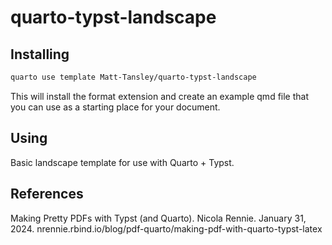 # quarto-typst-landscape

## Installing

``` bash
quarto use template Matt-Tansley/quarto-typst-landscape
```

This will install the format extension and create an example qmd file that you can use as a starting place for your document.

## Using

Basic landscape template for use with Quarto + Typst.

## References

Making Pretty PDFs with Typst (and Quarto). Nicola Rennie. January 31, 2024. nrennie.rbind.io/blog/pdf-quarto/making-pdf-with-quarto-typst-latex
